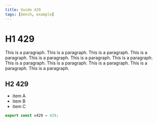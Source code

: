 ```yaml
---
title: Guide 429
tags: [bench, example]
---
```


# H1 429

This is a paragraph. This is a paragraph. This is a paragraph. This is a paragraph. This is a paragraph. This is a paragraph. This is a paragraph. This is a paragraph. This is a paragraph. This is a paragraph. This is a paragraph. This is a paragraph. 

## H2 429

- item A
- item B
- item C

```ts
export const v429 = 429;
```